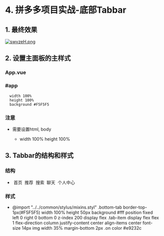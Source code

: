 # 4. 拼多多项目实战-底部Tabbar

## 1. 最终效果

[![swvzeH.png](https://s3.ax1x.com/2021/01/15/swvzeH.png)](https://imgchr.com/i/swvzeH)

## 2. 设置主面板的主样式

### App.vue

###  #app
      width 100%
      height 100%
      background #F5F5F5

### 注意

- 需要设置html, body

	- width 100%
height 100%

## 3. Tabbar的结构和样式

### 结构

- <div class="bottom-tab">
      <span class="tab-item" @click="switchTo('/home')">
          <img :src="'/home' === $route.path ? tabBarImg[0].selected: tabBarImg[0].normal" alt="">
          <span :class="{on: '/home' === $route.path}">首页</span>
      </span>
    <span class="tab-item" @click="switchTo('/recommend')">
          <img  :src="'/recommend' === $route.path ? tabBarImg[1].selected: tabBarImg[1].normal" alt="">
          <span :class="{on: '/recommend' === $route.path}">推荐</span>
      </span>
    <span class="tab-item" @click="switchTo('/search')">
          <img  :src="'/search' === $route.path ? tabBarImg[2].selected: tabBarImg[2].normal" alt="">
          <span :class="{on: '/search' === $route.path}">搜索</span>
      </span>
    <span class="tab-item" @click="switchTo('/chat')">
          <img  :src="'/chat' === $route.path ? tabBarImg[3].selected: tabBarImg[3].normal" alt="">
          <span :class="{on: '/chat' === $route.path}">聊天</span>
      </span>
    <span class="tab-item" @click="switchTo('/me')">
          <img  :src="'/me' === $route.path ? tabBarImg[4].selected: tabBarImg[4].normal" alt="">
          <span :class="{on: '/me' === $route.path}">个人中心</span>
      </span>
  </div>

### 样式

- @import "../../common/stylus/mixins.styl"
  .bottom-tab
    border-top-1px(#F5F5F5)
    width 100%
    height 50px
    background #fff
    position fixed
    left 0
    right 0
    bottom 0
    z-index 200
    display flex
    .tab-item
      display flex
      flex 1
      flex-direction column
      justify-content center
      align-items center
      font-size 14px
      img
        width 35%
        margin-bottom 2px
      .on
        color #e9232c


